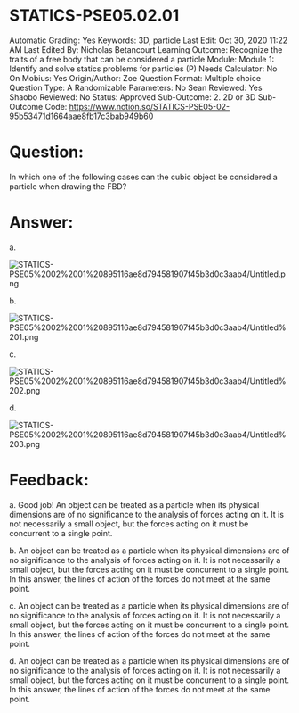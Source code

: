 # STATICS-PSE05.02.01

Automatic Grading: Yes
Keywords: 3D, particle
Last Edit: Oct 30, 2020 11:22 AM
Last Edited By: Nicholas Betancourt
Learning Outcome: Recognize the traits of a free body that can be considered a particle
Module: Module 1: Identify and solve statics problems for particles (P)
Needs Calculator: No
On Mobius: Yes
Origin/Author: Zoe
Question Format: Multiple choice
Question Type: A
Randomizable Parameters: No
Sean Reviewed: Yes
Shaobo Reviewed: No
Status: Approved
Sub-Outcome: 2. 2D or 3D
Sub-Outcome Code: https://www.notion.so/STATICS-PSE05-02-95b53471d1664aae8fb17c3bab949b60

# Question:

In which one of the following cases can the cubic object be considered a particle when drawing the FBD?

# Answer:

a.

![STATICS-PSE05%2002%2001%20895116ae8d794581907f45b3d0c3aab4/Untitled.png](STATICS-PSE05%2002%2001%20895116ae8d794581907f45b3d0c3aab4/Untitled.png)

b.

![STATICS-PSE05%2002%2001%20895116ae8d794581907f45b3d0c3aab4/Untitled%201.png](STATICS-PSE05%2002%2001%20895116ae8d794581907f45b3d0c3aab4/Untitled%201.png)

c.

![STATICS-PSE05%2002%2001%20895116ae8d794581907f45b3d0c3aab4/Untitled%202.png](STATICS-PSE05%2002%2001%20895116ae8d794581907f45b3d0c3aab4/Untitled%202.png)

d.

![STATICS-PSE05%2002%2001%20895116ae8d794581907f45b3d0c3aab4/Untitled%203.png](STATICS-PSE05%2002%2001%20895116ae8d794581907f45b3d0c3aab4/Untitled%203.png)

# Feedback:

a. Good job! An object can be treated as a particle when its physical dimensions are of no significance to the analysis of forces acting on it. It is not necessarily a small object, but the forces acting on it must be concurrent to a single point. 

b. An object can be treated as a particle when its physical dimensions are of no significance to the analysis of forces acting on it. It is not necessarily a small object, but the forces acting on it must be concurrent to a single point. In this answer, the lines of action of the forces do not meet at the same point.

c.  An object can be treated as a particle when its physical dimensions are of no significance to the analysis of forces acting on it. It is not necessarily a small object, but the forces acting on it must be concurrent to a single point. In this answer, the lines of action of the forces do not meet at the same point.

d.  An object can be treated as a particle when its physical dimensions are of no significance to the analysis of forces acting on it. It is not necessarily a small object, but the forces acting on it must be concurrent to a single point. In this answer, the lines of action of the forces do not meet at the same point.